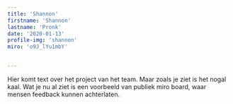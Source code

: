 ```yaml
---
title: 'Shannon'
firstname: 'Shannon'
lastname: 'Pronk'
date: '2020-01-13'
profile-img: 'shannon'
miro: 'o9J_lYu1mbY'


---
```


Hier komt text over het project van het team. Maar zoals je ziet is het nogal kaal. Wat je nu al ziet is een voorbeeld van publiek miro board, waar mensen feedback kunnen achterlaten.


